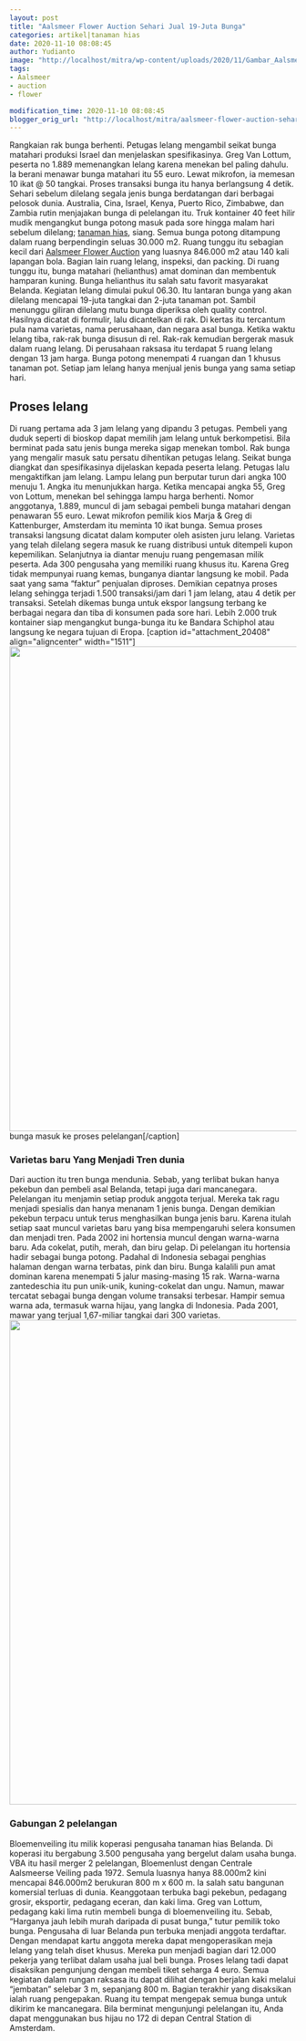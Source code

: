 ```yaml
---
layout: post
title: "Aalsmeer Flower Auction Sehari Jual 19-Juta Bunga"
categories: artikel|tanaman hias
date: 2020-11-10 08:08:45
author: Yudianto
image: "http://localhost/mitra/wp-content/uploads/2020/11/Gambar_AalsmeerFlowerAuction_1039x720.jpeg"
tags:
- Aalsmeer
- auction
- flower

modification_time: 2020-11-10 08:08:45
blogger_orig_url: "http://localhost/mitra/aalsmeer-flower-auction-sehari-jual.html"
---
```


Rangkaian rak bunga berhenti. Petugas lelang mengambil seikat bunga matahari produksi Israel dan menjelaskan spesifikasinya. Greg Van Lottum, peserta no 1.889 memenangkan lelang karena menekan bel paling dahulu. Ia berani menawar bunga matahari itu 55 euro. Lewat mikrofon, ia memesan 10 ikat @ 50 tangkai. Proses transaksi bunga itu hanya berlangsung 4 detik.
Sehari sebelum dilelang segala jenis bunga berdatangan dari berbagai pelosok dunia. Australia, Cina, Israel, Kenya, Puerto Rico, Zimbabwe, dan Zambia rutin menjajakan bunga di pelelangan itu. Truk kontainer 40 feet hilir mudik mengangkut bunga potong masuk pada sore hingga malam hari sebelum dilelang; <a class="wpil_keyword_link " title="tanaman hias" href="http://127.0.0.1/mitra/tanaman-hias" data-wpil-keyword-link="linked">tanaman hias</a>, siang.
Semua bunga potong ditampung dalam ruang berpendingin seluas 30.000 m2. Ruang tunggu itu sebagian kecil dari <a href="https://en.wikipedia.org/wiki/Aalsmeer_Flower_Auction">Aalsmeer Flower Auction</a> yang luasnya 846.000 m2 atau 140 kali lapangan bola. Bagian lain ruang lelang, inspeksi, dan packing. Di ruang tunggu itu, bunga matahari (helianthus) amat dominan dan membentuk hamparan kuning. Bunga helianthus itu salah satu favorit masyarakat Belanda.
Kegiatan lelang dimulai pukul 06.30. Itu lantaran bunga yang akan dilelang mencapai 19-juta tangkai dan 2-juta tanaman pot. Sambil menunggu giliran dilelang mutu bunga diperiksa oleh quality control. Hasilnya dicatat di formulir, lalu dicantelkan di rak. Di kertas itu tercantum pula nama varietas, nama perusahaan, dan negara asal bunga.
Ketika waktu lelang tiba, rak-rak bunga disusun di rel. Rak-rak kemudian bergerak masuk dalam ruang lelang. Di perusahaan raksasa itu terdapat 5 ruang lelang dengan 13 jam harga. Bunga potong menempati 4 ruangan dan 1 khusus tanaman pot. Setiap jam lelang hanya menjual jenis bunga yang sama setiap hari.
<h2 id="lelang">Proses lelang</h2>
Di ruang pertama ada 3 jam lelang yang dipandu 3 petugas. Pembeli yang duduk seperti di bioskop dapat memilih jam lelang untuk berkompetisi. Bila berminat pada satu jenis bunga mereka sigap menekan tombol.
Rak bunga yang mengalir masuk satu persatu dihentikan petugas lelang. Seikat bunga diangkat dan spesifikasinya dijelaskan kepada peserta lelang. Petugas lalu mengaktifkan jam lelang. Lampu lelang pun berputar turun dari angka 100 menuju 1. Angka itu menunjukkan harga. Ketika mencapai angka 55, Greg von Lottum, menekan bel sehingga lampu harga berhenti.
Nomor anggotanya, 1.889, muncul di jam sebagai pembeli bunga matahari dengan penawaran 55 euro. Lewat mikrofon pemilik kios Marja &amp; Greg di Kattenburger, Amsterdam itu meminta 10 ikat bunga. Semua proses transaksi langsung dicatat dalam komputer oleh asisten juru lelang.
Varietas yang telah dilelang segera masuk ke ruang distribusi untuk ditempeli kupon kepemilikan. Selanjutnya ia diantar menuju ruang pengemasan milik peserta. Ada 300 pengusaha yang memiliki ruang khusus itu. Karena Greg tidak mempunyai ruang kemas, bunganya diantar langsung ke mobil. Pada saat yang sama “faktur” penjualan diproses. Demikian cepatnya proses lelang sehingga terjadi 1.500 transaksi/jam dari 1 jam lelang, atau 4 detik per transaksi.
Setelah dikemas bunga untuk ekspor langsung terbang ke berbagai negara dan tiba di konsumen pada sore hari. Lebih 2.000 truk kontainer siap mengangkut bunga-bunga itu ke Bandara Schiphol atau langsung ke negara tujuan di Eropa.
[caption id="attachment_20408" align="aligncenter" width="1511"]<a href="http://127.0.0.1/mitra/wp-content/uploads/2020/11/Aalsmeer-Flower-.jpg"><img class="wp-image-20408 size-full" src="http://127.0.0.1/mitra/wp-content/uploads/2020/11/Aalsmeer-Flower-.jpg" alt="" width="1511" height="850" /></a> bunga masuk ke proses pelelangan[/caption]
<h3 id="lelang">Varietas baru Yang Menjadi Tren dunia</h3>
Dari auction itu tren bunga mendunia. Sebab, yang terlibat bukan hanya pekebun dan pembeli asal Belanda, tetapi juga dari mancanegara. Pelelangan itu menjamin setiap produk anggota terjual. Mereka tak ragu menjadi spesialis dan hanya menanam 1 jenis bunga. Dengan demikian pekebun terpacu untuk terus menghasilkan bunga jenis baru. Karena itulah setiap saat muncul varietas baru yang bisa mempengaruhi selera konsumen dan menjadi tren.
Pada 2002 ini hortensia muncul dengan warna-warna baru. Ada cokelat, putih, merah, dan biru gelap. Di pelelangan itu hortensia hadir sebagai bunga potong. Padahal di Indonesia sebagai penghias halaman dengan warna terbatas, pink dan biru. Bunga kalalili pun amat dominan karena menempati 5 jalur masing-masing 15 rak. Warna-warna zantedeschia itu pun unik-unik, kuning-cokelat dan ungu.
Namun, mawar tercatat sebagai bunga dengan volume transaksi terbesar. Hampir semua warna ada, termasuk warna hijau, yang langka di Indonesia. Pada 2001, mawar yang terjual 1,67-miliar tangkai dari 300 varietas.
<a href="http://127.0.0.1/mitra/wp-content/uploads/2020/11/Aalsmeer-Flower-Auction.jpg"><img class="aligncenter wp-image-20407 size-full" src="http://127.0.0.1/mitra/wp-content/uploads/2020/11/Aalsmeer-Flower-Auction.jpg" alt="" width="1511" height="850" /></a>
<h3 id="pelelangan">Gabungan 2 pelelangan</h3>
Bloemenveiling itu milik koperasi pengusaha tanaman hias Belanda. Di koperasi itu bergabung 3.500 pengusaha yang bergelut dalam usaha bunga. VBA itu hasil merger 2 pelelangan, Bloemenlust dengan Centrale Aalsmeerse Veiling pada 1972. Semula luasnya hanya 88.000m2 kini mencapai 846.000m2 berukuran 800 m x 600 m. Ia salah satu bangunan komersial terluas di dunia.
Keanggotaan terbuka bagi pekebun, pedagang grosir, eksportir, pedagang eceran, dan kaki lima. Greg van Lottum, pedagang kaki lima rutin membeli bunga di bloemenveiling itu. Sebab, “Harganya jauh lebih murah daripada di pusat bunga,” tutur pemilik toko bunga. Pengusaha di luar Belanda pun terbuka menjadi anggota terdaftar. Dengan mendapat kartu anggota mereka dapat mengoperasikan meja lelang yang telah diset khusus. Mereka pun menjadi bagian dari 12.000 pekerja yang terlibat dalam usaha jual beli bunga.
Proses lelang tadi dapat disaksikan pengunjung dengan membeli tiket seharga 4 euro. Semua kegiatan dalam rungan raksasa itu dapat dilihat dengan berjalan kaki melalui “jembatan” selebar 3 m, sepanjang 800 m. Bagian terakhir yang disaksikan ialah ruang pengepakan. Ruang itu tempat mengepak semua bunga untuk dikirim ke mancanegara. Bila berminat mengunjungi pelelangan itu, Anda dapat menggunakan bus hijau no 172 di depan Central Station di Amsterdam.
